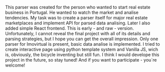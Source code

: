 This parser was created for the person who wanted to start real estate business in Portugal. He wanted to watch the market and analise tendencies. My task was to create a parser itself for major real estate marketplaces and implement API for parsed data analising. Later I also added simple React frontend. 
This is early - and raw - version. Unfortunately, I cannot reveal the final project with all of its details and parsing strategies, but I hope you can get the overall impression. Only one parser for Imovirtual is present, basic data analise is implemented. I tried to create interactive page using python template system and Vanilla JS, wich is, obviously, the bicycle inventing but still fun. I think I would develope this project in the future, so stay tuned! And if you want to participate - you`re welcome!
